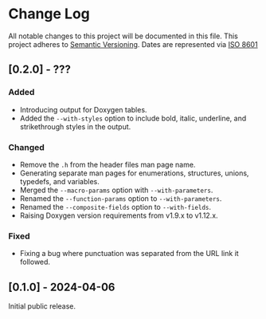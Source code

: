 # Change Log

All notable changes to this project will be documented in this file.
This project adheres to [Semantic Versioning](http://semver.org/).
Dates are represented via [ISO 8601](https://www.iso.org/iso-8601-date-and-time-format.html)

## [0.2.0] - ???

### Added

* Introducing output for Doxygen tables.
* Added the `--with-styles` option to include bold, italic, underline, and strikethrough styles in the output.

### Changed

* Remove the `.h` from the header files man page name.
* Generating separate man pages for enumerations, structures, unions, typedefs, and variables.
* Merged the `--macro-params` option with `--with-parameters`.
* Renamed the `--function-params` option to `--with-parameters`.
* Renamed the `--composite-fields` option to `--with-fields`.
* Raising Doxygen version requirements from v1.9.x to v1.12.x.

### Fixed

* Fixing a bug where punctuation was separated from the URL link it followed.

## [0.1.0] - 2024-04-06

Initial public release.

